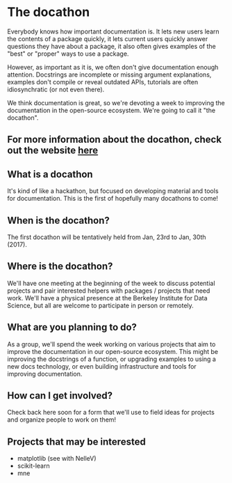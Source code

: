 # The docathon
Everybody knows how important documentation is. It lets new users learn the contents of a package quickly, it lets current users quickly answer questions they have about a package, it also often gives examples of the "best" or "proper" ways to use a package.

However, as important as it is, we often don't give documentation enough attention. Docstrings are incomplete or missing argument explanations, examples don't compile or reveal outdated APIs, tutorials are often idiosynchratic (or not even there).

We think documentation is great, so we're devoting a week to improving the documentation in the open-source ecosystem. We're going to call it "the docathon".

## For more information about the docathon, check out the website [here](https://bids.github.io/docathon/)

## What is a docathon
It's kind of like a hackathon, but focused on developing material and tools for documentation. This is the first of hopefully many docathons to come!

## When is the docathon?
The first docathon will be tentatively held from Jan, 23rd to Jan, 30th (2017).

## Where is the docathon?
We'll have one meeting at the beginning of the week to discuss potential projects and pair interested helpers with packages / projects that need work. We'll have a physical presence at the Berkeley Institute for Data Science, but all are welcome to participate in person or remotely.

## What are you planning to do?
As a group, we'll spend the week working on various projects that aim to improve the documentation in our open-source ecosystem. This might be improving the docstrings of a function, or upgrading examples to using a new docs technology, or even building infrastructure and tools for improving documentation.

## How can I get involved?
Check back here soon for a form that we'll use to field ideas for projects and organize people to work on them!





## Projects that may be interested

- matplotlib (see with NelleV)
- scikit-learn
- mne
